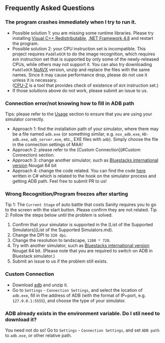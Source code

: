 ## Frequently Asked Questions

### The program crashes immediately when I try to run it.

- Possible solution 1: you are missing some runtime libraries.
  Please try installing [Visual C++ Redistributable](https://docs.microsoft.com/en/cpp/windows/latest-supported-vc-redist?view=msvc-160#visual-studio-2015-2017-2019-and-2022), [.NET Framework 4.8](https://dotnet.microsoft.com/download/dotnet-framework/net48) and restart the program.
- Possible solution 2: your CPU instruction set is incompatible.
  This project requires `PaddleOCR` to do the image recognition, which requires `AVX` instruction set that is supported by only some of the newly-released CPUs, while others may not support it.
  You can also try downloading `PaddleOCR` [NoAVX](../3rdparty/ppocr_noavx.zip) version, unzip and replace the files with the same names. Since it may cause performance drop, please do not use it unless it is necessary.  
  ([CPU-Z](https://www.cpuid.com/softwares/cpu-z.html) is a tool that provides check of existence of `AVX` instruction set.)  
- If those solutions above do not work, please submit an issue to us.

### Connection error/not knowing how to fill in ADB path

Tips: please refer to the [Usage](../README-en.md#Usage) section to ensure that you are using your simulator correctly.

- Approach 1: find the installation path of your simulator, where there may be a file named `adb.exe` (or something similar, e.g. `nox_adb.exe`, `HD-adb.exe`, `adb_server.exe`, etc., EXE files with `adb`). Simply choose the file in the connection settings of MAA!
- Approach 2: please refer to the [Custom Connection](#Custom Connection) section.
- Approach 3: change another simulator, such as [Bluestacks international version](https://www.bluestacks.com/download.html) Nougat 64 bit
- Approach 4: change the code related. You can find the code [here](../src/MeoAsstGui/Helper/WinAdapter.cs) written in C# which is related to the hook on the simulator process and getting ADB path. Feel free to submit PR to us!

### Wrong Recognition/Program freezes after starting

Tip 1: The `Current Stage` of auto battle that costs Sanity requires you to go to the screen with the start button. Please confirm they are not related.
Tip 2: Follow the steps below until the problem is solved.

1. Confirm that your simulator is supported in the [List of the Supported Simulators](List of the Supported Simulators.md).
2. Change the DPI to `320 dpi`.
3. Change the resolution to landscape, `1280 * 720`.
4. Try with another simulator, such as [Bluestacks international version](https://www.bluestacks.com/download.html) Nougat 64 bit. (Please note that you are required to switch on ADB in Bluestack simulator.)
5. Submit an issue to us if the problem still exists.

### Custom Connection

- Download [adb](https://dl.google.com/android/repository/platform-tools-latest-windows.zip) and unzip it.
- Go to `Settings` - `Connection Settings`, and select the location of `adb.exe`, fill in the address of ADB (with the format of IP+port, e.g. `127.0.0.1:5555`), and choose the type of your simulator.

### ADB already exists in the environment variable. Do I stil need to download it?

You need not do so! Go to `Settings` - `Connection Settings`, and set  `ADB path` to `adb.exe`, or other relative path.
